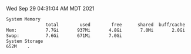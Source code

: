 Wed Sep 29 04:31:04 AM MDT 2021
```bash
System Memory
               total        used        free      shared  buff/cache   available
Mem:           7.7Gi       937Mi       4.8Gi       7.0Mi       2.0Gi       6.4Gi
Swap:          7.6Gi       671Mi       7.0Gi
System Storage
652M	.
```
